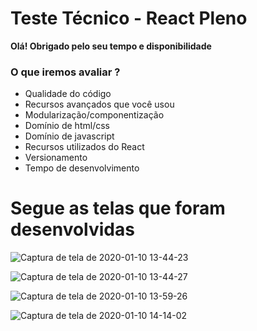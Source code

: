 # Teste Técnico - React Pleno

**Olá! Obrigado pelo seu tempo e disponibilidade**

### O que iremos avaliar ?

- Qualidade do código
- Recursos avançados que você usou
- Modularização/componentização
- Domínio de html/css
- Domínio de javascript
- Recursos utilizados do React
- Versionamento
- Tempo de desenvolvimento

# Segue as telas que foram desenvolvidas

![Captura de tela de 2020-01-10 13-44-23](https://user-images.githubusercontent.com/45033721/72170918-85c8a000-33b0-11ea-8919-aaa6d78b5205.png)

![Captura de tela de 2020-01-10 13-44-27](https://user-images.githubusercontent.com/45033721/72171074-e3f58300-33b0-11ea-9282-ff47864b1daa.png)

![Captura de tela de 2020-01-10 13-59-26](https://user-images.githubusercontent.com/45033721/72171420-b4934600-33b1-11ea-8d3f-ed71e1bd457d.png)

![Captura de tela de 2020-01-10 14-14-02](https://user-images.githubusercontent.com/45033721/72172332-a9411a00-33b3-11ea-915a-62adacb1282f.png)
